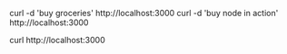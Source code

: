 curl -d 'buy groceries' http://localhost:3000
curl -d 'buy node in action' http://localhost:3000

curl http://localhost:3000

